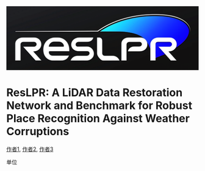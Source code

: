 <div align="center"></div>
  <img src="./docs/figs/ResLPR_logo.png" alt="Project Logo" width="800"/>
  <h1>ResLPR: A LiDAR Data Restoration Network and Benchmark for
Robust Place Recognition Against Weather Corruptions</h1>
  <p>
    <a href="https://github.com/author1_github_profile">作者1</a>,
    <a href="https://github.com/author2_github_profile">作者2</a>,
    <a href="https://github.com/author3_github_profile">作者3</a>
  </p>
  <p>单位</p>
</div>
